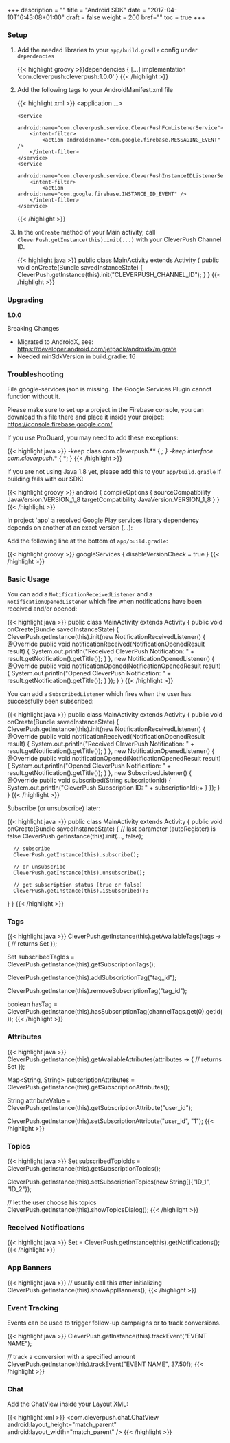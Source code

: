 +++
description = ""
title = "Android SDK"
date = "2017-04-10T16:43:08+01:00"
draft = false
weight = 200
bref=""
toc = true
+++

### Setup

1. Add the needed libraries to your `app/build.gradle` config under `dependencies`

    {{< highlight groovy >}}dependencies {
    [...]
    implementation 'com.cleverpush:cleverpush:1.0.0'
}
{{< /highlight >}}

2. Add the following tags to your AndroidManifest.xml file

    {{< highlight xml >}}
     <application ...>

       <service
           android:name="com.cleverpush.service.CleverPushFcmListenerService">
           <intent-filter>
               <action android:name="com.google.firebase.MESSAGING_EVENT" />
           </intent-filter>
       </service>
       <service
           android:name="com.cleverpush.service.CleverPushInstanceIDListenerService">
           <intent-filter>
               <action android:name="com.google.firebase.INSTANCE_ID_EVENT" />
           </intent-filter>
       </service>
    
     </application>
    {{< /highlight >}}

3. In the `onCreate` method of your Main activity, call `CleverPush.getInstance(this).init(...)` with your CleverPush Channel ID.
    
    {{< highlight java >}}
    public class MainActivity extends Activity {
       public void onCreate(Bundle savedInstanceState) {
           CleverPush.getInstance(this).init("CLEVERPUSH_CHANNEL_ID");
       }
    }
    {{< /highlight >}}

### Upgrading

**1.0.0**

Breaking Changes
* Migrated to AndroidX, see: https://developer.android.com/jetpack/androidx/migrate
* Needed minSdkVersion in build.gradle: 16

### Troubleshooting

File google-services.json is missing. The Google Services Plugin cannot function without it.

Please make sure to set up a project in the Firebase console, you can download this file there and place it inside your project: https://console.firebase.google.com/

If you use ProGuard, you may need to add these exceptions:

{{< highlight java >}}
-keep class com.cleverpush.** { *; }
-keep interface com.cleverpush.** { *; }
{{< /highlight >}}

If you are not using Java 1.8 yet, please add this to your `app/build.gradle` if building fails with our SDK:

{{< highlight groovy >}}
android {
    compileOptions {
        sourceCompatibility JavaVersion.VERSION_1_8
        targetCompatibility JavaVersion.VERSION_1_8
    }
}
{{< /highlight >}}

In project 'app' a resolved Google Play services library dependency depends on another at an exact version (...):

Add the following line at the bottom of `app/build.gradle`:

{{< highlight groovy >}}
googleServices { disableVersionCheck = true }
{{< /highlight >}}



### Basic Usage

You can add a `NotificationReceivedListener` and a `NotificationOpenedListener` which fire when notifications have been received and/or opened:


{{< highlight java >}}
public class MainActivity extends Activity {
   public void onCreate(Bundle savedInstanceState) {
       CleverPush.getInstance(this).init(new NotificationReceivedListener() {
           @Override
           public void notificationReceived(NotificationOpenedResult result) {
              System.out.println("Received CleverPush Notification: " + result.getNotification().getTitle());
          }
       }, new NotificationOpenedListener() {
          @Override
          public void notificationOpened(NotificationOpenedResult result) {
             System.out.println("Opened CleverPush Notification: " + result.getNotification().getTitle());
         }
      });
   }
}
{{< /highlight >}}


You can add a `SubscribedListener` which fires when the user has successfully been subscribed:


{{< highlight java >}}
public class MainActivity extends Activity {
  public void onCreate(Bundle savedInstanceState) {
      CleverPush.getInstance(this).init(new NotificationReceivedListener() {
         @Override
         public void notificationReceived(NotificationOpenedResult result) {
            System.out.println("Received CleverPush Notification: " + result.getNotification().getTitle());
        }
     }, new NotificationOpenedListener() {
        @Override
        public void notificationOpened(NotificationOpenedResult result) {
           System.out.println("Opened CleverPush Notification: " + result.getNotification().getTitle());
        }
     }, new SubscribedListener() {
        @Override
        public void subscribed(String subscriptionId) {
           System.out.println("CleverPush Subscription ID: " + subscriptionId);+
        }
     });
  }
}
{{< /highlight >}}


Subscribe (or unsubscribe) later:

{{< highlight java >}}
public class MainActivity extends Activity {
  public void onCreate(Bundle savedInstanceState) {
      // last parameter (autoRegister) is false
      CleverPush.getInstance(this).init(..., false);
      
      // subscribe
      CleverPush.getInstance(this).subscribe();
      
      // or unsubscribe
      CleverPush.getInstance(this).unsubscribe();
      
      // get subscription status (true or false)
      CleverPush.getInstance(this).isSubscribed();
  }
}
{{< /highlight >}}


### Tags

{{< highlight java >}}
CleverPush.getInstance(this).getAvailableTags(tags -> {
    // returns Set<ChannelTag>
});

Set<String> subscribedTagIds = CleverPush.getInstance(this).getSubscriptionTags();

CleverPush.getInstance(this).addSubscriptionTag("tag_id");

CleverPush.getInstance(this).removeSubscriptionTag("tag_id");

boolean hasTag = CleverPush.getInstance(this).hasSubscriptionTag(channelTags.get(0).getId());
{{< /highlight >}}


### Attributes

{{< highlight java >}}
CleverPush.getInstance(this).getAvailableAttributes(attributes -> {
    // returns Set<CustomAttribute>
});

Map<String, String> subscriptionAttributes = CleverPush.getInstance(this).getSubscriptionAttributes();

String attributeValue = CleverPush.getInstance(this).getSubscriptionAttribute("user_id");

CleverPush.getInstance(this).setSubscriptionAttribute("user_id", "1");
{{< /highlight >}}


### Topics

{{< highlight java >}}
Set<String> subscribedTopicIds = CleverPush.getInstance(this).getSubscriptionTopics();

CleverPush.getInstance(this).setSubscriptionTopics(new String[]{"ID_1", "ID_2"});

// let the user choose his topics
CleverPush.getInstance(this).showTopicsDialog();
{{< /highlight >}}


### Received Notifications

{{< highlight java >}}
Set<Notification> = CleverPush.getInstance(this).getNotifications();
{{< /highlight >}}


### App Banners

{{< highlight java >}}
// usually call this after initializing
CleverPush.getInstance(this).showAppBanners();
{{< /highlight >}}


### Event Tracking

Events can be used to trigger follow-up campaigns or to track conversions.

{{< highlight java >}}
CleverPush.getInstance(this).trackEvent("EVENT NAME");

// track a conversion with a specified amount
CleverPush.getInstance(this).trackEvent("EVENT NAME", 37.50f);
{{< /highlight >}}


### Chat

Add the ChatView inside your Layout XML:

{{< highlight xml >}}
    <com.cleverpush.chat.ChatView
        android:layout_height="match_parent"
        android:layout_width="match_parent"
        />
{{< /highlight >}}
